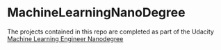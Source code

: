 # MachineLearningNanoDegree

The projects contained in this repo are completed as part of the Udacity [Machine Learning Engineer Nanodegree](https://www.udacity.com/course/machine-learning-engineer-nanodegree--nd009)